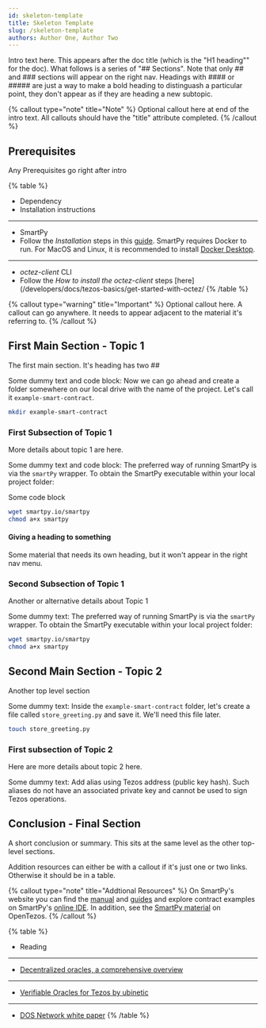 ```yaml
---
id: skeleton-template
title: Skeleton Template
slug: /skeleton-template
authors: Author One, Author Two
---
```


Intro text here. This appears after the doc title (which is the "H1 heading"" for the doc). What follows is a series of "## Sections". Note that only ## and ### sections will appear on the right nav. Headings with #### or ##### are just a way to make a bold heading to distinguash a particular point, they don't appear as if they are heading a new subtopic. 

{% callout type="note" title="Note" %}
Optional callout here at end of the intro text. All callouts should have the "title" attribute completed. 
{% /callout %}

## Prerequisites

Any Prerequisites go right after intro 


{% table %}
* Dependency
* Installation instructions
---
* SmartPy
* Follow the _Installation_ steps in this [guide](https://smartpy.dev/docs/manual/introduction/installation). SmartPy requires Docker to run. For MacOS and Linux, it is recommended to install [Docker Desktop](https://www.docker.com/products/docker-desktop/).
---
* _octez-client_ CLI
* Follow the _How to install the octez-client_ steps [here](/developers/docs/tezos-basics/get-started-with-octez/
{% /table %}
                                                                                                    

{% callout type="warning" title="Important" %}
Optional callout here. A callout can go anywhere. It needs to appear adjacent to the material it's referring to.
{% /callout %}


## First Main Section - Topic 1

The first main section. It's heading has two ##

Some dummy text and code block: Now we can go ahead and create a folder somewhere on our local drive with the name of the project. Let's call it `example-smart-contract`.

```bash
mkdir example-smart-contract
```

### First Subsection of Topic 1

More details about topic 1 are here.

Some dummy text and code block: The preferred way of running SmartPy is via the `smartPy` wrapper. To obtain the SmartPy executable within your local project folder:

Some code block 

```bash
wget smartpy.io/smartpy
chmod a+x smartpy
```

#### Giving a heading to something 

Some material that needs its own heading, but it won't appear in the right nav menu.  


### Second Subsection of Topic 1

Another or alternative details about Topic 1

Some dummy text: The preferred way of running SmartPy is via the `smartPy` wrapper. To obtain the SmartPy executable within your local project folder:

```bash
wget smartpy.io/smartpy
chmod a+x smartpy
```


## Second Main Section - Topic 2

Another top level section 

Some dummy text: Inside the `example-smart-contract` folder, let's create a file called `store_greeting.py` and save it. We'll need this file later.

```bash
touch store_greeting.py
```

### First subsection of Topic 2 

Here are more details about topic 2 here. 

Some dummy text: Add alias using Tezos address (public key hash). Such aliases do not have an associated private key and cannot be used to sign Tezos operations.


## Conclusion - Final Section 

A short conclusion or summary. This sits at the same level as the other top-level sections.

Addition resources can either be with a callout if it's just one or two links. Otherwise it should be in a table. 


{% callout type="note" title="Addtional Resources" %}
On SmartPy's website you can find the [manual](https://smartpy.dev/docs/manual/introduction/overview) and [guides](https://smartpy.dev/docs/guides/) and explore contract examples on SmartPy's [online IDE](https://smartpy.dev/ide). In addition, see the [SmartPy material](https://opentezos.com/smartpy) on OpenTezos. 
{% /callout %}


{% table %}
* Reading
---
* [Decentralized oracles, a comprehensive overview](https://medium.com/fabric-ventures/decentralised-oracles-a-comprehensive-overview-d3168b9a8841)
---
* [Verifiable Oracles for Tezos by ubinetic](https://ubinetic.medium.com/oracles-by-ubinetic-1f358779425)
---
* [DOS Network white paper](https://s3.amazonaws.com/whitepaper.dos/DOS+Network+Technical+Whitepaper.pdf)
{% /table %}